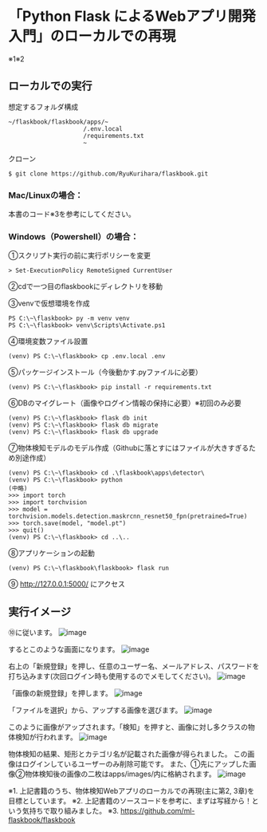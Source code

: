 # 「Python Flask によるWebアプリ開発入門」のローカルでの再現
※1※2

## ローカルでの実行
想定するフォルダ構成
```
~/flaskbook/flaskbook/apps/~
                     /.env.local
                     /requirements.txt
                     ~
```

クローン
```
$ git clone https://github.com/RyuKurihara/flaskbook.git
```

### Mac/Linuxの場合：
本書のコード※3を参考にしてください。

### Windows（Powershell）の場合：
①スクリプト実行の前に実行ポリシーを変更
```
> Set-ExecutionPolicy RemoteSigned CurrentUser
```

②cdで一つ目のflaskbookにディレクトリを移動

③venvで仮想環境を作成
```
PS C:\~\flaskbook> py -m venv venv
PS C:\~\flaskbook> venv\Scripts\Activate.ps1
```

④環境変数ファイル設置
```
(venv) PS C:\~\flaskbook> cp .env.local .env
```

⑤パッケージインストール（今後動かす.pyファイルに必要）
```
(venv) PS C:\~\flaskbook> pip install -r requirements.txt
```

⑥DBのマイグレート（画像やログイン情報の保持に必要）※初回のみ必要
```
(venv) PS C:\~\flaskbook> flask db init
(venv) PS C:\~\flaskbook> flask db migrate
(venv) PS C:\~\flaskbook> flask db upgrade
```


⑦物体検知モデルのモデル作成（Githubに落とすにはファイルが大きすぎるため別途作成）
```
(venv) PS C:\~\flaskbook> cd .\flaskbook\apps\detector\
(venv) PS C:\~\flaskbook> python
(中略)
>>> import torch
>>> import torchvision
>>> model = torchvision.models.detection.maskrcnn_resnet50_fpn(pretrained=True)
>>> torch.save(model, "model.pt")
>>> quit()
(venv) PS C:\~\flaskbook> cd ..\..
```

⑧アプリケーションの起動
```
(venv) PS C:\~\flaskbook\flaskbook> flask run
```

⑨ http://127.0.0.1:5000/ にアクセス

## 実行イメージ

⑩に従います。
![image](https://user-images.githubusercontent.com/60368967/179615953-bcfd2d86-68e8-470e-8e1b-2c839103d35a.png)


するとこのような画面になります。
![image](https://user-images.githubusercontent.com/60368967/179616379-d8e44a03-52e7-43e3-be14-11a0e034e1b8.png)


右上の「新規登録」を押し、任意のユーザー名、メールアドレス、パスワードを打ち込みます(次回ログイン時も使用するのでメモしてください)。
![image](https://user-images.githubusercontent.com/60368967/179616775-20e7b5d6-9026-4af1-ab06-e812a7129b6a.png)


「画像の新規登録」を押します。
![image](https://user-images.githubusercontent.com/60368967/179617242-abea06bb-18b7-4eae-a323-14022b3cd322.png)


「ファイルを選択」から、アップする画像を選びます。
![image](https://user-images.githubusercontent.com/60368967/179618341-fb4e639b-0503-49e6-a918-c3fdc7b7dd91.png)


このように画像がアップされます。「検知」を押すと、画像に対し多クラスの物体検知が行われます。
![image](https://user-images.githubusercontent.com/60368967/179618933-254c0330-8f61-4134-b632-bf0ce5aec12a.png)


物体検知の結果、矩形とカテゴリ名が記載された画像が得られました。
この画像はログインしているユーザーのみ削除可能です。
また、①先にアップした画像②物体検知後の画像の二枚はapps/images/内に格納されます。
![image](https://user-images.githubusercontent.com/60368967/179619259-528a56cb-11af-4138-b1dd-66fe9adceb51.png)


※1. 上記書籍のうち、物体検知Webアプリのローカルでの再現(主に第2, 3章)を目標としています。
※2. 上記書籍のソースコードを参考に、まずは写経から！という気持ちで取り組みました。
※3. https://github.com/ml-flaskbook/flaskbook
